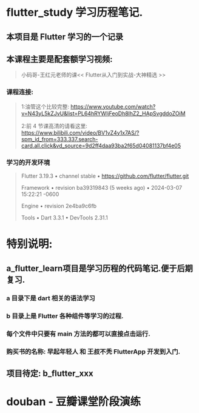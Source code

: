 # flutter_study 学习历程笔记.

## 本项目是 Flutter 学习的一个记录
## 本课程主要是配套额学习视频:
> 小码哥-王红元老师的课<< Flutter从入门到实战-大神精选 >>
### 课程连接:
> 1:油管这个比较完整: https://www.youtube.com/watch?v=N43yL5kZJvU&list=PL64hRYWIjFeoDh8lhZ2_HApSvgddoZOiM
>
> 2:前 4 节课高清的请看这里: https://www.bilibili.com/video/BV1vZ4y1x7AS/?spm_id_from=333.337.search-card.all.click&vd_source=9d2ff4daa93ba2f65d04081137bf4e05

### 学习的开发环境 
> Flutter 3.19.3 • channel stable • https://github.com/flutter/flutter.git
> 
> Framework • revision ba39319843 (5 weeks ago) • 2024-03-07 15:22:21 -0600
> 
> Engine • revision 2e4ba9c6fb
> 
> Tools • Dart 3.3.1 • DevTools 2.31.1
> 

# 特别说明:
## a_flutter_learn项目是学习历程的代码笔记.便于后期复习.
### a 目录下是 dart 相关的语法学习
### b 目录上是 Flutter 各种组件等学习的过程.
### 每个文件中只要有 main 方法的都可以直接点击运行. 
### 购买书的名称: 早起年轻人 和 王叔不秃  FlutterApp 开发到入门.

## 项目待定: b_flutter_xxx 

# douban - 豆瓣课堂阶段演练


